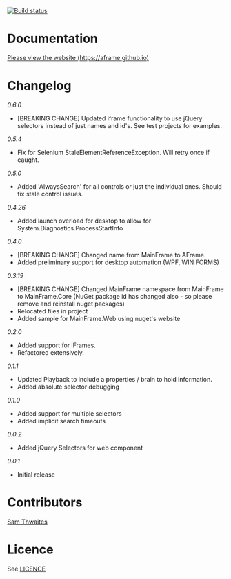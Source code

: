 [![Build status](https://ci.appveyor.com/api/projects/status/2ti8tnlabd7782fg/branch/master)](https://ci.appveyor.com/project/Thwaitesy/aframe/branch/master)

Documentation
==========================================================================
[Please view the website (https://aframe.github.io)](https://aframe.github.io)

Changelog
==========================================================================
*0.6.0*
- [BREAKING CHANGE] Updated iframe functionality to use jQuery selectors instead of just names and id's. See test projects for examples.

*0.5.4*
- Fix for Selenium StaleElementReferenceException. Will retry once if caught.

*0.5.0*
- Added 'AlwaysSearch' for all controls or just the individual ones. Should fix stale control issues.  

*0.4.26*
- Added launch overload for desktop to allow for System.Diagnostics.ProcessStartInfo 

*0.4.0*
- [BREAKING CHANGE] Changed name from MainFrame to AFrame.
- Added preliminary support for desktop automation (WPF, WIN FORMS)

*0.3.19*
- [BREAKING CHANGE] Changed MainFrame namespace from MainFrame to MainFrame.Core (NuGet package id has changed also - so please remove and reinstall nuget packages)
- Relocated files in project
- Added sample for MainFrame.Web using nuget's website

*0.2.0*
- Added support for iFrames.
- Refactored extensively.

*0.1.1*
- Updated Playback to include a properties / brain to hold information.
- Added absolute selector debugging 

*0.1.0*
- Added support for multiple selectors
- Added implicit search timeouts

*0.0.2*
- Added jQuery Selectors for web component

*0.0.1*
- Initial release

Contributors
==========================================================================
[Sam Thwaites](https://github.com/Thwaitesy)   

Licence
==========================================================================
See [LICENCE](https://github.com/Thwaitesy/AFrame/blob/master/LICENCE)